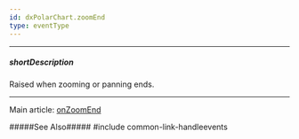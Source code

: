 ```yaml
---
id: dxPolarChart.zoomEnd
type: eventType
---
```

---
##### shortDescription
Raised when zooming or panning ends.

---
Main article: [onZoomEnd](/api-reference/20%20Data%20Visualization%20Widgets/dxPolarChart/1%20Configuration/onZoomEnd.md '/Documentation/ApiReference/UI_Components/dxPolarChart/Configuration/#onZoomEnd')

#####See Also#####
#include common-link-handleevents
